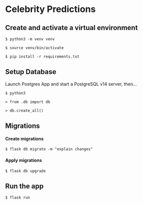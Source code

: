 # Celebrity Predictions

## Create and activate a virtual environment

`$ python3 -m venv venv`

`$ source venv/bin/activate`

`$ pip install -r requirements.txt`

## Setup Database

Launch Postgres App and start a PostgreSQL v14 server, then...

`$ python3`

`> from .db import db`

`> db.create_all()`

## Migrations

#### Create migrations
`$ flask db migrate -m "explain changes"`
#### Apply migrations
`$ flask db upgrade`

## Run the app

`$ flask run`